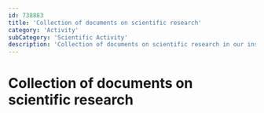 ```yaml
---
id: 738883
title: 'Collection of documents on scientific research'
category: 'Activity'
subCategory: 'Scientific Activity'
description: 'Collection of documents on scientific research in our institute'
---
```


# Collection of documents on scientific research
